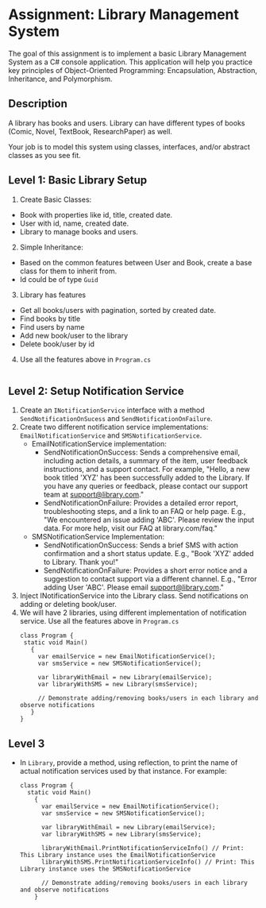# Assignment: Library Management System

The goal of this assignment is to implement a basic Library Management System as a C# console application. This application will help you practice key principles of Object-Oriented Programming: Encapsulation, Abstraction, Inheritance, and Polymorphism.

## Description

A library has books and users. Library can have different types of books (Comic, Novel, TextBook, ResearchPaper) as well.

Your job is to model this system using classes, interfaces, and/or abstract classes as you see fit.

## Level 1: Basic Library Setup
1. Create Basic Classes:
- Book with properties like id, title, created date.
- User with id, name, created date.
- Library to manage books and users.
2. Simple Inheritance:
- Based on the common features between User and Book, create a base class for them to inherit from.
- Id could be of type `Guid`
3. Library has features
- Get all books/users with pagination, sorted by created date.
- Find books by title
- Find users by name
- Add new book/user to the library
- Delete book/user by id
4. Use all the features above in `Program.cs`
  ```
  ```
## Level 2: Setup Notification Service
1. Create an `INotificationService` interface with a method `SendNotificationOnSucess` and `SendNotificationOnFailure`.
2. Create two different notification service implementations: `EmailNotificationService` and `SMSNotificationService`.
   - EmailNotificationService implementation:
      - SendNotificationOnSuccess: Sends a comprehensive email, including action details, a summary of the item, user feedback instructions, and a support contact. For example, "Hello, a new book titled 'XYZ' has been successfully added to the Library. If you have any queries or feedback, please contact our support team at support@library.com."
      - SendNotificationOnFailure: Provides a detailed error report, troubleshooting steps, and a link to an FAQ or help page. E.g., "We encountered an issue adding 'ABC'. Please review the input data. For more help, visit our FAQ at library.com/faq." 
   - SMSNotificationService Implementation:
     - SendNotificationOnSuccess: Sends a brief SMS with action confirmation and a short status update. E.g., "Book 'XYZ' added to Library. Thank you!"
     - SendNotificationOnFailure: Provides a short error notice and a suggestion to contact support via a different channel. E.g., "Error adding User 'ABC'. Please email support@library.com." 
3. Inject INotificationService into the Library class. Send notifications on adding or deleting book/user.
4. We will have 2 libraries, using different implementation of notification service. Use all the features above in `Program.cs`
   ```
   class Program {
    static void Main()
      {
        var emailService = new EmailNotificationService();
        var smsService = new SMSNotificationService();

        var libraryWithEmail = new Library(emailService);
        var libraryWithSMS = new Library(smsService);

        // Demonstrate adding/removing books/users in each library and observe notifications
      }
   }
   ```

## Level 3
- In `Library`, provide a method, using reflection, to print the name of actual notification services used by that instance. For example:
  ```
  class Program {
    static void Main()
      {
        var emailService = new EmailNotificationService();
        var smsService = new SMSNotificationService();

        var libraryWithEmail = new Library(emailService);
        var libraryWithSMS = new Library(smsService);

        libraryWithEmail.PrintNotificationServiceInfo() // Print: This Library instance uses the EmailNotificationService
        libraryWithSMS.PrintNotificationServiceInfo() // Print: This Library instance uses the SMSNotificationService

        // Demonstrate adding/removing books/users in each library and observe notifications
      }
  ```
